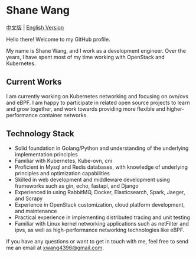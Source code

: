 # Shane Wang

[中文版](./README_CN.md) | [English Version](./README.md)

Hello there! Welcome to my GitHub profile.

My name is Shane Wang, and I work as a development engineer. Over the years, I have spent most of my time working with OpenStack and Kubernetes.

## Current Works

I am currently working on Kubernetes networking and focusing on ovn/ovs and eBPF. I am happy to participate in related open source projects to learn and grow together, and work towards providing more flexible and higher-performance container networks.

## Technology Stack

* Solid foundation in Golang/Python and understanding of the underlying implementation principles
* Familiar with Kubernetes, Kube-ovn, cni
* Proficient in Mysql and Redis databases, with knowledge of underlying principles and optimization capabilities
* Skilled in web development and middleware development using frameworks such as gin, echo, fastapi, and Django
* Experienced in using RabbitMQ, Docker, Elasticsearch, Spark, Jaeger, and Scrapy
* Experience in OpenStack customization, cloud platform development, and maintenance
* Practical experience in implementing distributed tracing and unit testing
* Familiar with Linux kernel networking applications such as netFilter and ipvs, as well as high-performance networking technologies like eBPF.

If you have any questions or want to get in touch with me, feel free to send me an email at <xwang4396@gmail.com>.
